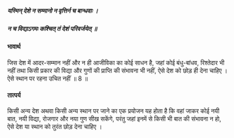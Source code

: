 ##### यस्मिन् देशे न सम्मानो न वृत्तिर्न च बान्धवाः ।
##### न च विद्याऽगमः कश्चित् तं देशं परिवर्जयेत् ॥

#### भावार्थ

जिस देश में आदर-सम्मान नहीं और न ही आजीविका का कोई साधन है, जहां कोई बंधु-बांधव, रिश्तेदार भी नहीं तथा किसी प्रकार की विद्या और गुणों की प्राप्ति की संभावना भी नहीं, ऐसे देश को छोड़ ही देना चाहिए । ऐसे स्थान पर रहना उचित नहीं ॥ 8 ॥

#### तात्पर्य

किसी अन्य देश अथवा किसी अन्य स्थान पर जाने का एक प्रयोजन यह होता है कि वहां जाकर कोई नयी बात, नयी विद्या, रोजगार और नया गुण सीख सकेंगे, परंतु जहां इनमें से किसी भी बात की संभावना न हो, ऐसे देश या स्थान को तुरंत छोड़ देना चाहिए ।